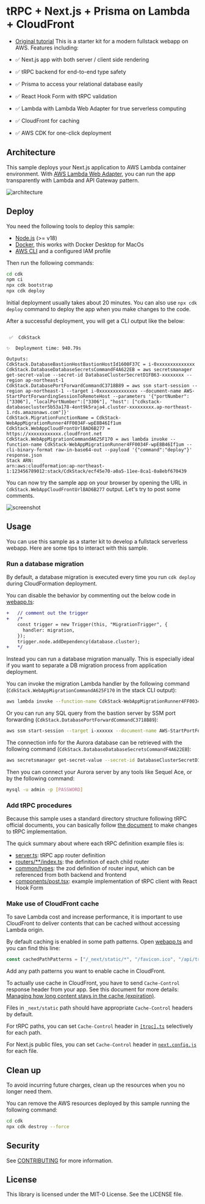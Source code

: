 # tRPC + Next.js + Prisma on Lambda + CloudFront

- [Original tutorial](https://github.com/aws-samples/trpc-nextjs-ssr-prisma-lambda)
  This is a starter kit for a modern fullstack webapp on AWS. Features including:

- ✅ Next.js app with both server / client side rendering
- ✅ tRPC backend for end-to-end type safety
- ✅ Prisma to access your relational database easily
- ✅ React Hook Form with tRPC validation
- ✅ Lambda with Lambda Web Adapter for true serverless computing
- ✅ CloudFront for caching
- ✅ AWS CDK for one-click deployment

## Architecture

This sample deploys your Next.js application to AWS Lambda container environment. With [AWS Lambda Web Adapter](https://github.com/awslabs/aws-lambda-web-adapter), you can run the app transparently with Lambda and API Gateway pattern.

![architecture](imgs/architecture.png)

## Deploy

You need the following tools to deploy this sample:

- [Node.js](https://nodejs.org/en/download/) (>= v18)
- [Docker](https://docs.docker.com/get-docker/), this works with Docker Desktop for MacOs
- [AWS CLI](https://docs.aws.amazon.com/cli/latest/userguide/getting-started-install.html) and a configured IAM profile

Then run the following commands:

```sh
cd cdk
npm ci
npx cdk bootstrap
npx cdk deploy
```

Initial deployment usually takes about 20 minutes. You can also use `npx cdk deploy` command to deploy the app when you make changes to the code.

After a successful deployment, you will get a CLI output like the below:

```

 ✅  CdkStack

✨  Deployment time: 940.79s

Outputs:
CdkStack.DatabaseBastionHostBastionHostId1600F37C = i-0xxxxxxxxxxxxxx
CdkStack.DatabaseDatabaseSecretsCommandF4A622EB = aws secretsmanager get-secret-value --secret-id DatabaseClusterSecretD1FB63-xxxxxxxx --region ap-northeast-1
CdkStack.DatabasePortForwardCommandC3718B89 = aws ssm start-session --region ap-northeast-1 --target i-0xxxxxxxxxxxxxx --document-name AWS-StartPortForwardingSessionToRemoteHost --parameters '{"portNumber":["3306"], "localPortNumber":["3306"], "host": ["cdkstack-databasecluster5b53a178-4ont9k5raja4.cluster-xxxxxxxxx.ap-northeast-1.rds.amazonaws.com"]}'
CdkStack.MigrationFunctionName = CdkStack-WebAppMigrationRunner4FF0034F-wpE8B46If1um
CdkStack.WebAppCloudFrontUrlBAD6B277 = https://xxxxxxxxxxxx.cloudfront.net
CdkStack.WebAppMigrationCommandA625F170 = aws lambda invoke --function-name CdkStack-WebAppMigrationRunner4FF0034F-wpE8B46If1um --cli-binary-format raw-in-base64-out --payload '{"command":"deploy"}' response.json
Stack ARN:
arn:aws:cloudformation:ap-northeast-1:123456789012:stack/CdkStack/ecf45e70-a0a5-11ee-8ca1-0a8ebf670439
```

You can now try the sample app on your browser by opening the URL in `CdkStack.WebAppCloudFrontUrlBAD6B277` output. Let's try to post some comments.

![screenshot](imgs/screenshot.png)

## Usage

You can use this sample as a starter kit to develop a fullstack serverless webapp. Here are some tips to interact with this sample.

### Run a database migration

By default, a database migration is executed every time you run `cdk deploy` during CloudFormation deployment.

You can disable the behavior by commenting out the below code in [webapp.ts](cdk/lib/constructs/webapp.ts):

```diff
+   // comment out the trigger
+   /*
    const trigger = new Trigger(this, "MigrationTrigger", {
      handler: migration,
    });
    trigger.node.addDependency(database.cluster);
+   */
```

Instead you can run a database migration manually. This is especially ideal if you want to separate a DB migration process from application deployment.

You can invoke the migration Lambda handler by the following command (`CdkStack.WebAppMigrationCommandA625F170` in the stack CLI output):

```sh
aws lambda invoke --function-name CdkStack-WebAppMigrationRunner4FF0034F-wpE8B46If1um --cli-binary-format raw-in-base64-out --payload '{"command":"deploy"}' response.json
```

Or you can run any SQL query from the bastion server by SSM port forwarding (`CdkStack.DatabasePortForwardCommandC3718B89`):

```sh
aws ssm start-session --target i-xxxxxx --document-name AWS-StartPortForwardingSessionToRemoteHost --parameters '{"portNumber":["3306"], "localPortNumber":["3306"], "host": ["cdkstack-databasecluster5b53a178-4ont9k5raja4.cluster-xxxxxx.ap-northeast-1.rds.amazonaws.com"]}'
```

The connection info for the Aurora database can be retrieved with the following command (`CdkStack.DatabaseDatabaseSecretsCommandF4A622EB`):

```sh
aws secretsmanager get-secret-value --secret-id DatabaseClusterSecretD1FB63-xxxxxx --region ap-northeast-1
```

Then you can connect your Aurora server by any tools like Sequel Ace, or by the following command:

```sh
mysql -u admin -p [PASSWORD]
```

### Add tRPC procedures

Because this sample uses a standard directory structure following tRPC official documents, you can basically follow [the document](https://trpc.io/docs/quickstart#defining-a-backend-router) to make changes to tRPC implementation.

The quick summary about where each tRPC definition example files is:

- [server.ts](./webapp/src/server/server.ts): tRPC app router definition
- [routers/\*\*/index.ts](./webapp/src/server/routers/): the definition of each child router
- [common/types](./webapp/src/common/types/): the zod definition of router input, which can be referenced from both backend and frontend
- [components/post.tsx](./webapp/src/components/post.tsx): example implementation of tRPC client with React Hook Form

### Make use of CloudFront cache

To save Lambda cost and increase performance, it is important to use CloudFront to deliver contents that can be cached without accessing Lambda origin.

By default caching is enabled in some path patterns. Open [webapp.ts](cdk/lib/constructs/webapp.ts) and you can find this line:

```ts
const cachedPathPatterns = ["/_next/static/*", "/favicon.ico", "/api/trpc/*"];
```

Add any path patterns you want to enable cache in CloudFront.

To actually use cache in CloudFront, you have to send `Cache-Control` response header from your app. See this document for more details: [Managing how long content stays in the cache (expiration)](https://docs.aws.amazon.com/AmazonCloudFront/latest/DeveloperGuide/Expiration.html).

Files in `_next/static` path should have appropriate `Cache-Control` headers by default.

For tRPC paths, you can set `Cache-Control` header in [`[trpc].ts`](./webapp/src/pages/api/trpc/[trpc].ts]) selectively for each path.

For Next.js public files, you can set `Cache-Control` header in [`next.config.js`](./webapp/next.config.js) for each file.

## Clean up

To avoid incurring future charges, clean up the resources when you no longer need them.

You can remove the AWS resources deployed by this sample running the following command:

```sh
cd cdk
npx cdk destroy --force
```

## Security

See [CONTRIBUTING](CONTRIBUTING.md#security-issue-notifications) for more information.

## License

This library is licensed under the MIT-0 License. See the LICENSE file.
